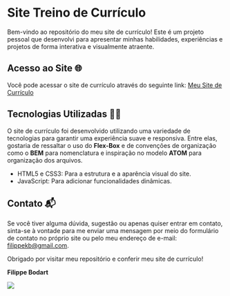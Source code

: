 <h1>Site Treino de Currículo</h1>

<p>Bem-vindo ao repositório do meu site de currículo! Este é um projeto pessoal que desenvolvi para apresentar minhas habilidades, experiências e projetos de forma interativa e visualmente atraente.</p>

<h2>Acesso ao Site 🌐</h2>

<p>Você pode acessar o site de currículo através do seguinte link: <a href="https://seusite.com">Meu Site de Currículo</a></p>

<h2>Tecnologias Utilizadas 👨‍💻</h2>

<p>O site de currículo foi desenvolvido utilizando uma variedade de tecnologias para garantir uma experiência suave e responsiva. Entre elas, gostaria de ressaltar o uso do <strong>Flex-Box</strong> e de convenções de organização como o <strong>BEM</strong> para nomenclatura e inspiração no modelo <strong>ATOM</strong> para organização dos arquivos. </p>

<ul>
  <li>HTML5 e CSS3: Para a estrutura e a aparência visual do site.</li>
  <li>JavaScript: Para adicionar funcionalidades dinâmicas.</li>
</ul>

<h2>Contato 📬</h2>

<p>Se você tiver alguma dúvida, sugestão ou apenas quiser entrar em contato, sinta-se à vontade para me enviar uma mensagem por meio do formulário de contato no próprio site ou pelo meu endereço de e-mail: <a href="mailto:filippekb@gmail.com">filippekb@gmail.com</a>.</p>

<p>Obrigado por visitar meu repositório e conferir meu site de currículo!</p>

<p><strong>Filippe Bodart</strong></p>

<img src="https://uploaddeimagens.com.br/images/004/572/866/full/Desktop.png?1691695197">
